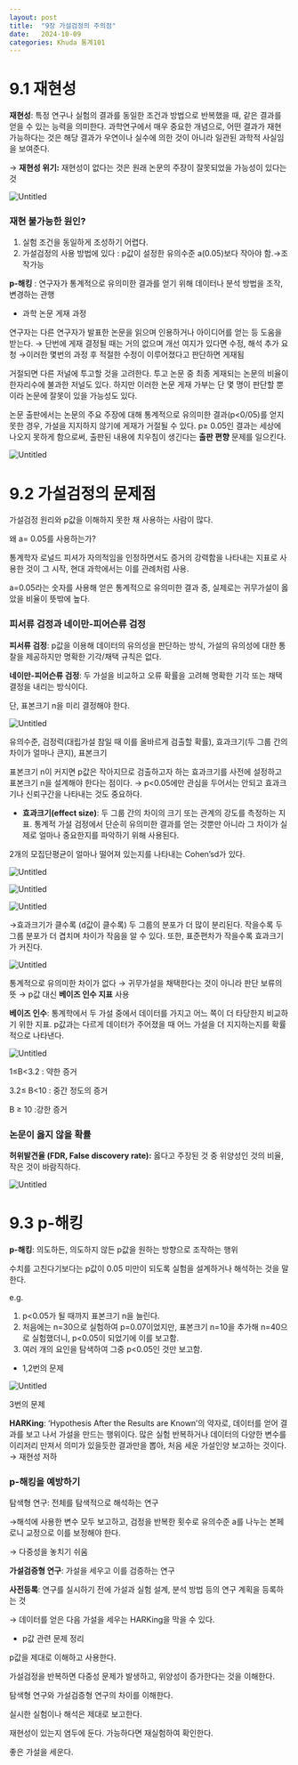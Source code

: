 ```yaml
---
layout: post
title:  "9장 가설검정의 주의점"
date:   2024-10-09 
categories: Khuda 통계101
---
```


# 9.1 재현성

**재현성**: 특정 연구나 실험의 결과를 동일한 조건과 방법으로 반복했을 때, 같은 결과를 얻을 수 있는 능력을 의미한다. 과학연구에서 매우 중요한 개념으로, 어떤 결과가 재현 가능하다는 것은 해당 결과가 우연이나 실수에 의한 것이 아니라 일관된 과학적 사실임을 보여준다. 

→ **재현성 위기:** 재현성이 없다는 것은 원래 논문의 주장이 잘못되었을 가능성이 있다는 것

![Untitled](/assets/HW1/ii28.png)

### 재현 불가능한 원인?

1. 실험 조건을 동일하게 조성하기 어렵다.
2. 가설검정의 사용 방법에 있다 : p값이 설정한 유의수준 a(0.05)보다 작아야 함.→조작가능 

**p-해킹** :  연구자가 통계적으로 유의미한 결과를 얻기 위해 데이터나 분석 방법을 조작, 변경하는 관행 

- 과학 논문 게재 과정

연구자는 다른 연구자가 발표한 논문을 읽으며 인용하거나 아이디어를 얻는 등 도움을 받는다. → 단번에 게재 결정될 때는 거의 없으며 개선 여지가 있다면 수정, 해석 추가 요청 →이러한 몇번의 과정 후 적절한 수정이 이루어졌다고 판단하면 게재됨

거절되면 다른 저널에 투고할 것을 고려한다. 투고 논문 중 최종 게재되는 논문의 비율이 한자리수에 불과한 저널도 있다. 하지만 이러한 논문 게재 가부는 단 몇 명이 판단할 뿐이라 논문에 잘못이 있을 가능성도 있다. 

논문 출판에서는 논문의 주요 주장에 대해 통계적으로 유의미한 결과(p<0/05)를 얻지 못한 경우, 가설을 지지하지 않기에 게재가 거절될 수 있다. p≥ 0.05인 결과는 세상에 나오지 못하게 함으로써, 출판된 내용에 치우침이 생긴다는 **출판 편향** 문제를 일으킨다.  

![Untitled](/assets/HW1/ii29.png)

# 9.2 가설검정의 문제점

가설검정 원리와 p값을 이해하지 못한 채 사용하는 사람이 많다.

왜 a= 0.05를 사용하는가?

통계학자 로널드 피셔가 자의적임을 인정하면서도 증거의 강력함을 나타내는 지표로 사용한 것이 그 시작, 현대 과학에서는 이를 관례처럼 사용.

a=0.05라는 숫자를 사용해 얻은 통계적으로 유의미한 결과 중, 실제로는 귀무가설이 옳았을 비율이 뜻밖에 높다.

### 피서류 검정과 네이만-피어슨류 검정

**피서류 검정**: p값을 이용해 데이터의 유의성을 판단하는 방식, 가설의 유의성에 대한 통찰을 제공하지만 명확한 기각/채택 규칙은 없다.

**네이만-피어슨류 검정**: 두 가설을 비교하고 오류 확률을 고려해 명확한 기각 또는 채택 결정을 내리는 방식이다.

단,  표본크기 n을 미리 결정해야 한다. 

![Untitled](/assets/HW1/ii30.png)

유의수준, 검정력(대립가설 참일 때 이를 올바르게 검출할 확률), 효과크기(두 그룹 간의 차이가 얼마나 큰지), 표본크기 

표본크기 n이 커지면 p값은 작아지므로 검출하고자 하는 효과크기를 사전에 설정하고 표본크기 n을 설계해야 한다는 점이다. → p<0.05에만 관심을 두어서는 안되고 효과크기나 신뢰구간을 나타내는 것도 중요하다. 

- **효과크기(effect size)**: 두 그룹 간의 차이의 크기 또는 관계의 강도를 측정하는 지표. 통계적 가설 검정에서 단순히 유의미한 결과를 얻는 것뿐만 아니라 그 차이가 실제로 얼마나 중요한지를 파악하기 위해 사용된다.

2개의 모집단평균이 얼마나 떨어져 있는지를 나타내는 Cohen’sd가 있다.

![Untitled](/assets/HW1/ii31.png)

![Untitled](/assets/HW1/ii32.png)

![Untitled](/assets/HW1/ii27.png)


→효과크기가 클수록 (d값이 클수록) 두 그룹의 분포가 더 많이 분리된다. 작을수록 두 그룹 분포가 더 겹치며 차이가 작음을 알 수 있다. 또한, 표준편차가 작을수록 효과크기가 커진다.

![Untitled](/assets/HW1/ii33.png)

통계적으로 유의미한 차이가 없다 → 귀무가설을 채택한다는 것이 아니라 판단 보류의 뜻 → p값 대신 **베이즈 인수 지표** 사용

**베이즈 인수**: 통계학에서 두 가설 중에서 데이터를 가지고 어느 쪽이 더 타당한지 비교하기 위한 지표. p값과는 다르게 데이터가 주어졌을 때 어느 가설을 더 지지하는지를 확률적으로 나타낸다. 

![Untitled](/assets/HW1/ii34.png)

1≤B<3.2 : 약한 증거

3.2≤ B<10 : 중간 정도의 증거

B ≥ 10 :강한 증거

### 논문이 옳지 않을 확률

**허위발견율 (FDR, False discovery rate):** 옳다고 주장된 것 중 위양성인 것의 비율, 작은 것이 바람직하다. 

![Untitled](/assets/HW1/ii35.png)

# 9.3 p-해킹

**p-해킹**: 의도하든, 의도하지 않든 p값을 원하는 방향으로 조작하는 행위 

수치를 고친다기보다는 p값이 0.05 미만이 되도록 실험을 설계하거나 해석하는 것을 말한다. 

e.g.

1. p<0.05가 될 때까지 표본크기 n을 늘린다. 
2. 처음에는 n=30으로 실험하여 p=0.07이었지만, 표본크기 n=10을 추가해 n=40으로 실험했더니, p<0.05이 되었기에 이를 보고함.
3. 여러 개의 요인을 탐색하여 그중 p<0.05인 것만 보고함.

- 1,2번의 문제

![Untitled](/assets/HW1/ii36.png)

3번의 문제

**HARKing**: ‘Hypothesis After the Results are Known’의 약자로, 데이터를 얻어 결과를 보고 나서 가설을 만드는 행위이다. 많은 실험 반복하거나 데이터의 다양한 변수를 이리저리 만져서 의미가 있을듯한 결과만을 뽑아, 처음 세운 가설인양 보고하는 것이다. → 재현성 저하

### p-해킹을 예방하기

탐색형 연구: 전체를 탐색적으로 해석하는 연구

→해석에 사용한 변수 모두 보고하고, 검정을 반복한 횟수로 유의수준 a를 나누는 본페로니 교정으로 이를 보정해야 한다.

→ 다중성을 놓치기 쉬움

**가설검증형 연구**: 가설을 세우고 이를 검증하는 연구

**사전등록**: 연구를 실시하기 전에 가설과 실험 설계, 분석 방법 등의 연구 계획을 등록하는 것

→ 데이터를 얻은 다음 가설을 세우는 HARKing을 막을 수 있다.

- p값 관련 문제 정리

p값을 제대로 이해하고 사용한다.

가설검정을 반복하면 다중성 문제가 발생하고, 위양성이 증가한다는 것을 이해한다. 

탐색형 연구와 가설검증형 연구의 차이를 이해한다.

실시한 실험이나 해석은 제대로 보고한다.

재현성이 있는지 염두에 둔다. 가능하다면 재실험하여 확인한다.

좋은 가설을 세운다.
